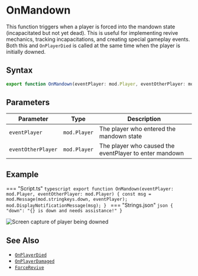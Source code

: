 # OnMandown

This function triggers when a player is forced into the mandown state (incapacitated but not yet dead). This is useful for implementing revive mechanics, tracking incapacitations, and creating special gameplay events. Both this and `OnPlayerDied` is called at the same time when the player is initially downed.

## Syntax

```typescript
export function OnMandown(eventPlayer: mod.Player, eventOtherPlayer: mod.Player): void;
```

## Parameters

| Parameter          | Type         | Description                                            |
| ------------------ | ------------ | ------------------------------------------------------ |
| `eventPlayer`      | `mod.Player` | The player who entered the mandown state               |
| `eventOtherPlayer` | `mod.Player` | The player who caused the eventPlayer to enter mandown |

## Example

=== "Script.ts"
    ```typescript
    export function OnMandown(eventPlayer: mod.Player, eventOtherPlayer: mod.Player) {
        const msg = mod.Message(mod.stringkeys.down, eventPlayer);
        mod.DisplayNotificationMessage(msg);
    }
    ```
=== "Strings.json"
    ```json
    {
      "down": "{} is down and needs assistance!"
    }
    ```

![Screen capture of player being downed](../../../img/OnMandown_example.gif)

## See Also

- [`OnPlayerDied`](./OnPlayerDied.md)
- [`OnPlayerDamaged`](./OnPlayerDamaged.md)
- [`ForceRevive`](../functions/ForceRevive.md)
